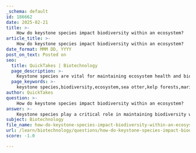 ```yaml
---
_schema: default
id: 186662
date: 2025-02-21
title: >-
    How do keystone species impact biodiversity within an ecosystem?
article_title: >-
    How do keystone species impact biodiversity within an ecosystem?
date_format: MMM DD, YYYY
post_on_text: Posted on
seo:
  title: QuickTakes | Biotechnology
  page_description: >-
    Keystone species are vital for maintaining ecosystem health and biodiversity. Their removal can lead to significant ecological consequences, such as the decline of species and habitats.
  page_keywords: >-
    keystone species,biodiversity,ecosystem,sea otter,kelp forests,marine ecosystems,ecological integrity,predation,population regulation,environmental changes
author: QuickTakes
question: >-
    How do keystone species impact biodiversity within an ecosystem?
answer: >-
    Keystone species play a critical role in maintaining biodiversity within ecosystems due to their disproportionately large impact on the structure and function of their environments relative to their abundance. The concept of a keystone species is analogous to the architectural keystone, which is the central stone at the summit of an arch that holds the entire structure together. If this stone is removed, the arch collapses; similarly, the removal of a keystone species can lead to significant changes in the ecosystem, often resulting in a decline in biodiversity.\n\nFor example, the sea otter is a well-known keystone species in coastal marine ecosystems. Sea otters prey on sea urchins, which are herbivores that consume kelp. If sea otters are removed from the ecosystem, sea urchin populations can explode due to the lack of predation. This overpopulation of sea urchins leads to the destruction of kelp forests, which are critical habitats for many marine species. The loss of kelp forests can have cascading effects throughout the ecosystem, affecting biodiversity and the overall health of marine environments.\n\nThe importance of keystone species extends beyond their direct interactions with other species. They help maintain the structure and diversity of ecosystems by regulating populations of other species, which supports a balanced ecosystem. The presence of keystone species can enhance biodiversity, promote stability, and contribute to the resilience of ecosystems in the face of environmental changes. Therefore, the conservation of keystone species is vital for maintaining biodiversity and ecological integrity within their respective ecosystems.\n\nIn summary, keystone species are essential for the health and stability of ecosystems, and their conservation is crucial for preserving biodiversity.
subject: Biotechnology
file_name: how-do-keystone-species-impact-biodiversity-within-an-ecosystem.md
url: /learn/biotechnology/questions/how-do-keystone-species-impact-biodiversity-within-an-ecosystem
score: -1.0

---
```


&nbsp;